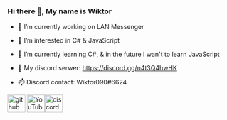 ### Hi there 👋, My name is Wiktor
- 🔭 I’m currently working on LAN Messenger 
- 👀 I’m interested in C# & JavaScript
- 🌱 I’m currently learning C#, & in the future I wan't to learn JavaScript


- 💬 My discord serwer: https://discord.gg/n4t3Q4hwHK
- 📫 Discord contact: Wiktor090#6624

[<img src='https://cdn.jsdelivr.net/npm/simple-icons@3.0.1/icons/github.svg' alt='github' height='40'>](https://github.com/Wiktor090)  [<img src='https://cdn.jsdelivr.net/npm/simple-icons@3.0.1/icons/youtube.svg' alt='YouTube' height='40'>](https://www.youtube.com/channel/UCjacORkQ-CCsRR7Aol7bfgw)[<img src='https://cdn.jsdelivr.net/npm/simple-icons@3.0.1/icons/discord.svg' alt='discord' height='40'>](https://discord.gg/n4t3Q4hwHK)   

